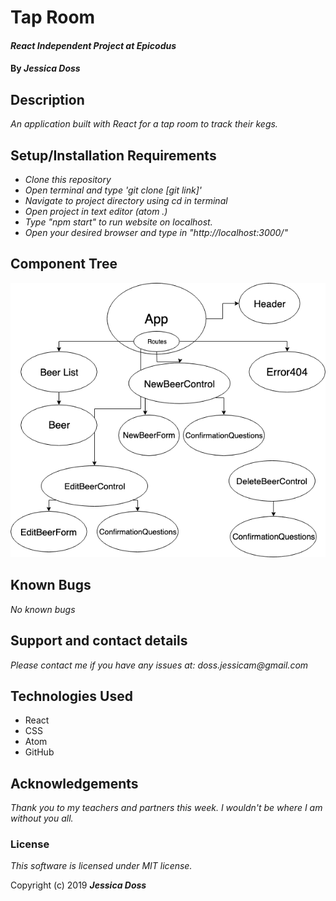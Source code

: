 # Tap Room

#### _React Independent Project at Epicodus_

#### By _**Jessica Doss**_

## Description

_An application built with React for a tap room to track their kegs._

## Setup/Installation Requirements

* _Clone this repository_
* _Open terminal and type 'git clone [git link]'_
* _Navigate to project directory using cd in terminal_
* _Open project in text editor (atom .)_
* _Type "npm start" to run website on localhost._
* _Open your desired browser and type in "http://localhost:3000/"_

## Component Tree

![Component Tree](./src/assets/componenttree2.png)

## Known Bugs

_No known bugs_

## Support and contact details

_Please contact me if you have any issues at: doss.jessicam@gmail.com_

## Technologies Used

* React
* CSS
* Atom
* GitHub

## Acknowledgements
_Thank you to my teachers and partners this week. I wouldn't be where I am without you all._

### License
_This software is licensed under MIT license._

Copyright (c) 2019 **_Jessica Doss_**
